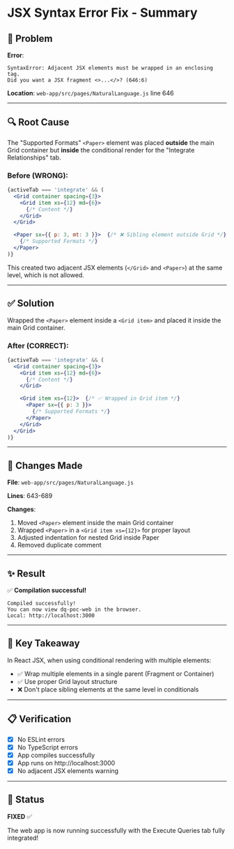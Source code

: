 # JSX Syntax Error Fix - Summary

## 🐛 Problem

**Error**: 
```
SyntaxError: Adjacent JSX elements must be wrapped in an enclosing tag. 
Did you want a JSX fragment <>...</>? (646:6)
```

**Location**: `web-app/src/pages/NaturalLanguage.js` line 646

---

## 🔍 Root Cause

The "Supported Formats" `<Paper>` element was placed **outside** the main Grid container but **inside** the conditional render for the "Integrate Relationships" tab.

### Before (WRONG):
```jsx
{activeTab === 'integrate' && (
  <Grid container spacing={3}>
    <Grid item xs={12} md={6}>
      {/* Content */}
    </Grid>
  </Grid>

  <Paper sx={{ p: 3, mt: 3 }}>  {/* ❌ Sibling element outside Grid */}
    {/* Supported Formats */}
  </Paper>
)}
```

This created two adjacent JSX elements (`</Grid>` and `<Paper>`) at the same level, which is not allowed.

---

## ✅ Solution

Wrapped the `<Paper>` element inside a `<Grid item>` and placed it inside the main Grid container.

### After (CORRECT):
```jsx
{activeTab === 'integrate' && (
  <Grid container spacing={3}>
    <Grid item xs={12} md={6}>
      {/* Content */}
    </Grid>

    <Grid item xs={12}>  {/* ✅ Wrapped in Grid item */}
      <Paper sx={{ p: 3 }}>
        {/* Supported Formats */}
      </Paper>
    </Grid>
  </Grid>
)}
```

---

## 📝 Changes Made

**File**: `web-app/src/pages/NaturalLanguage.js`

**Lines**: 643-689

**Changes**:
1. Moved `<Paper>` element inside the main Grid container
2. Wrapped `<Paper>` in a `<Grid item xs={12}>` for proper layout
3. Adjusted indentation for nested Grid inside Paper
4. Removed duplicate comment

---

## ✨ Result

✅ **Compilation successful!**

```
Compiled successfully!
You can now view dq-poc-web in the browser.
Local: http://localhost:3000
```

---

## 🎯 Key Takeaway

In React JSX, when using conditional rendering with multiple elements:
- ✅ Wrap multiple elements in a single parent (Fragment or Container)
- ✅ Use proper Grid layout structure
- ❌ Don't place sibling elements at the same level in conditionals

---

## 📋 Verification

- [x] No ESLint errors
- [x] No TypeScript errors
- [x] App compiles successfully
- [x] App runs on http://localhost:3000
- [x] No adjacent JSX elements warning

---

## 🚀 Status

**FIXED** ✅

The web app is now running successfully with the Execute Queries tab fully integrated!

